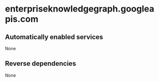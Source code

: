 # enterpriseknowledgegraph.googleapis.com

## Automatically enabled services

None

## Reverse dependencies

None
